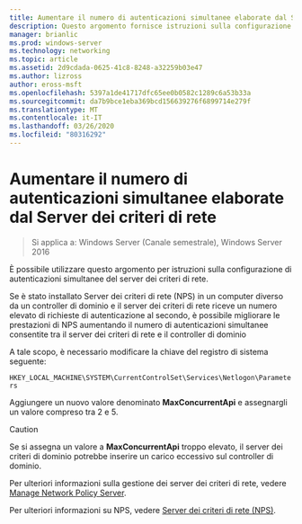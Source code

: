 ```yaml
---
title: Aumentare il numero di autenticazioni simultanee elaborate dal Server dei criteri di rete
description: Questo argomento fornisce istruzioni sulla configurazione di autenticazioni simultanee del server dei criteri di rete in Windows Server 2016.
manager: brianlic
ms.prod: windows-server
ms.technology: networking
ms.topic: article
ms.assetid: 2d9cdada-0625-41c8-8248-a32259b03e47
ms.author: lizross
author: eross-msft
ms.openlocfilehash: 5397a1de41717dfc65ee0b0582c1289c6a53b33a
ms.sourcegitcommit: da7b9bce1eba369bcd156639276f6899714e279f
ms.translationtype: MT
ms.contentlocale: it-IT
ms.lasthandoff: 03/26/2020
ms.locfileid: "80316292"
---
```

# <a name="increase-concurrent-authentications-processed-by-nps"></a>Aumentare il numero di autenticazioni simultanee elaborate dal Server dei criteri di rete

>Si applica a: Windows Server (Canale semestrale), Windows Server 2016

È possibile utilizzare questo argomento per istruzioni sulla configurazione di autenticazioni simultanee del server dei criteri di rete.

Se è stato installato Server dei criteri di rete \(NPS\) in un computer diverso da un controller di dominio e il server dei criteri di rete riceve un numero elevato di richieste di autenticazione al secondo, è possibile migliorare le prestazioni di NPS aumentando il numero di autenticazioni simultanee consentite tra il server dei criteri di rete e il controller di dominio

A tale scopo, è necessario modificare la chiave del registro di sistema seguente: 

`HKEY_LOCAL_MACHINE\SYSTEM\CurrentControlSet\Services\Netlogon\Parameters`

Aggiungere un nuovo valore denominato **MaxConcurrentApi** e assegnargli un valore compreso tra 2 e 5. 

>[!CAUTION]
>Se si assegna un valore a **MaxConcurrentApi** troppo elevato, il server dei criteri di dominio potrebbe inserire un carico eccessivo sul controller di dominio.

Per ulteriori informazioni sulla gestione dei server dei criteri di rete, vedere [Manage Network Policy Server](nps-manage-top.md).

Per ulteriori informazioni su NPS, vedere [Server dei criteri di rete (NPS)](nps-top.md).